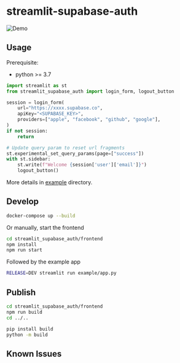 # streamlit-supabase-auth

![Demo](https://user-images.githubusercontent.com/1639722/164980408-22bbd548-348d-449b-8865-b024f9fe7a68.png)

## Usage

Prerequisite:

- python >= 3.7

```python
import streamlit as st
from streamlit_supabase_auth import login_form, logout_button

session = login_form(
    url="https://xxxx.supabase.co",
    apiKey="<SUPABASE_KEY>",
    providers=["apple", "facebook", "github", "google"],
)
if not session:
    return

# Update query param to reset url fragments
st.experimental_set_query_params(page=["success"])
with st.sidebar:
    st.write(f"Welcome {session['user']['email']}")
    logout_button()
```

More details in [example](example/app.py) directory.

## Develop

```bash
docker-compose up --build
```

Or manually, start the frontend

```bash
cd streamlit_supabase_auth/frontend
npm install
npm run start
```

Followed by the example app

```bash
RELEASE=DEV streamlit run example/app.py
```

## Publish

```bash
cd streamlit_supabase_auth/frontend
npm run build
cd ../..

pip install build
python -m build
```

## Known Issues
